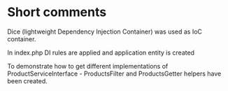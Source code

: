 # Short comments
Dice  (lightweight Dependency Injection Container) was used as IoC container.

In index.php DI rules are applied and application entity is created

To demonstrate how to get different implementations of ProductServiceInterface -
ProductsFilter and ProductsGetter helpers have been created. 
